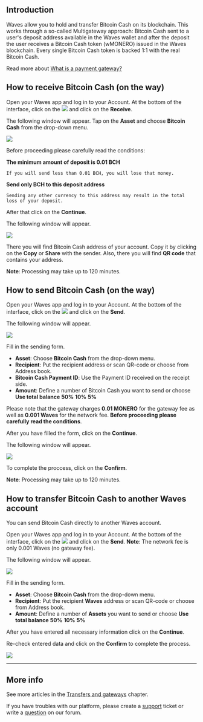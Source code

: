 ## Introduction

Waves allow you to hold and transfer Bitcoin Cash on its blockchain. This works through a so-called Multigateway approach: Bitcoin Cash sent to a user's deposit address available in the Waves wallet and after the deposit the user receives a Bitcoin Cash token \(wMONERO\) issued in the Waves blockchain. Every single Bitcoin Cash token is backed 1:1 with the real Bitcoin Cash.

Read more about [What is a payment gateway?](/waves-client/frequently-asked-questions-faq/transfers-and-gateways/payment-gateway.md)

## How to receive Bitcoin Cash (on the way)

Open your Waves app and log in to your Account.
At the bottom of the interface, click on the ![](/waves-client/mobile-apps/_assets/waves_transfers_ios_01.png) and click on the **Receive**.

The following window will appear. Tap on the **Asset** and choose **Bitcoin Cash** from the drop-down menu.

![](/waves-client/mobile-apps/_assets/bitcoin-cash_01.png)

Before proceeding please carefully read the conditions:

**The minimum amount of deposit is 0.01 BCH**
```
If you will send less than 0.01 BCH, you will lose that money.
```
**Send only BCH to this deposit address**
```
Sending any other currency to this address may result in the total loss of your deposit.
```

After that click on the **Continue**.

The following window will appear.

![](/waves-client/mobile-apps/_assets/bitcoin-cash_02.png)

There you will find Bitcoin Cash address of your account. Copy it by clicking on the **Copy** or **Share** with the sender. Also, there you will find **QR code** that contains your address.

**Note**: Processing may take up to 120 minutes.

## How to send Bitcoin Cash (on the way)

Open your Waves app and log in to your Account.
At the bottom of the interface, click on the ![](/waves-client/mobile-apps/_assets/waves_transfers_ios_01.png) and click on the **Send**.

The following window will appear.

![](/waves-client/mobile-apps/_assets/bitcoin-cash_03.png)

Fill in the sending form.

* **Asset**: Choose **Bitcoin Cash** from the drop-down menu.
* **Recipient**: Put the recipient address or scan QR-code or choose from Address book.
* **Bitcoin Cash Payment ID**: Use the Payment ID received on the receipt side.
* **Amount**: Define a number of Bitcoin Cash you want to send or choose **Use total balance** **50%** **10%** **5%**

Please note that the gateway charges **0.01 MONERO** for the gateway fee as well as **0.001 Waves** for the network fee.
**Before proceeding please carefully read the conditions**.

After you have filled the form, click on the **Continue**.

The following window will appear.

![](/waves-client/mobile-apps/_assets/bitcoin-cash_04.png)

To complete the proccess, click on the **Confirm**.

**Note**: Processing may take up to 120 minutes.

## How to transfer Bitcoin Cash to another Waves account

You can send Bitcoin Cash directly to another Waves account.

Open your Waves app and log in to your Account.
At the bottom of the interface, click on the ![](/waves-client/mobile-apps/_assets/waves_transfers_ios_01.png) and click on the **Send**.
**Note**: The network fee is only 0.001 Waves \(no gateway fee\).

The following window will appear.

![](/waves-client/mobile-apps/_assets/bitcoin-cash_05.png)

Fill in the sending form.

* **Asset**: Choose **Bitcoin Cash** from the drop-down menu.
* **Recipient**: Put the recipient **Waves** address or scan QR-code or choose from Address book.
* **Amount**: Define a number of **Assets** you want to send or choose **Use total balance** **50%** **10%** **5%**

After you have entered all necessary information click on the **Continue**.

Re-check entered data and click on the **Confirm** to complete the process.

![](/waves-client/mobile-apps/_assets/bitcoin-cash_06.png)

___

## More info

See more articles in the [Transfers and gateways](/waves-client/mobile-apps/android/wallet-management.md) chapter.

If you have troubles with our platform, please create a [support](https://support.wavesplatform.com/) ticket or write a [question](https://forum.wavesplatform.com/) on our forum.
